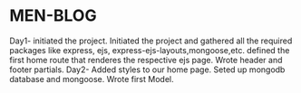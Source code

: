# MEN-BLOG
Day1- initiated the project. Initiated the project and gathered all the required packages like express, ejs, express-ejs-layouts,mongoose,etc. defined the first home route
that renderes the respective ejs page. Wrote header and footer partials.
Day2- Added styles to our home page. Seted up mongodb database and mongoose. Wrote first Model.
